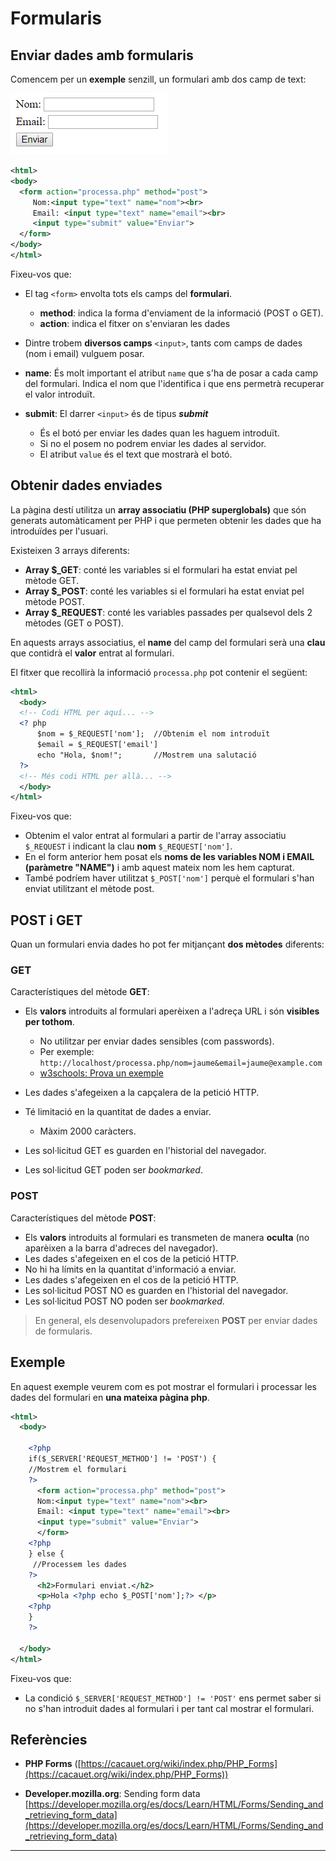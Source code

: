# Formularis

## Enviar dades amb formularis

Comencem per un **exemple** senzill, un formulari amb dos camp de text:

![](/assets/form.png)

```xml
<html>
<body>
  <form action="processa.php" method="post">
     Nom:<input type="text" name="nom"><br>
     Email: <input type="text" name="email"><br>
     <input type="submit" value="Enviar">
  </form>
</body>
</html>
```


Fixeu-vos que:

* El tag `<form>`  envolta tots els camps del **formulari**.
  * **method**: indica la forma d'enviament de la informació (POST o GET).
  * **action**: indica el fitxer on s'enviaran les dades
  
  
*  Dintre trobem **diversos camps** `<input>`, tants com camps de dades (nom i email) vulguem posar.
  * **name**: És molt important el atribut `name` que s'ha de posar a cada camp del formulari. Indica el nom que l'identifica i que ens permetrà recuperar el valor introduït.
  * **submit**: El darrer `<input>` és de tipus **_submit_** 
    * És el botó per enviar les dades quan les haguem introduït. 
    * Si no el posem no podrem enviar les dades al servidor.
    *  El atribut `value` és el text que mostrarà el botó. 

## Obtenir dades enviades

La pàgina destí utilitza un **array associatiu (PHP superglobals)** que són generats automàticament per PHP i que permeten obtenir les dades que ha introduïdes per l'usuari.

Existeixen 3 arrays diferents:

* **Array $_GET**: conté les variables si el formulari ha estat enviat pel mètode GET.
* **Array $_POST**: conté les variables si el formulari ha estat enviat pel mètode POST.
* **Array $_REQUEST**: conté les variables passades per qualsevol dels 2 mètodes (GET o POST).


En aquests arrays associatius, el **name** del camp del formulari serà una **clau** que contidrà el **valor** entrat al formulari.

El fitxer que recollirà la informació `processa.php` pot contenir el següent:

```xml
<html>
  <body>
  <!-- Codi HTML per aquí... -->
  <? php
      $nom = $_REQUEST['nom'];  //Obtenim el nom introduït
      $email = $_REQUEST['email']  
      echo "Hola, $nom!";       //Mostrem una salutació
  ?>
  <!-- Més codi HTML per allà... -->
  </body>
</html>
```
Fixeu-vos que:

* Obtenim el valor entrat al formulari a partir de l'array associatiu `$_REQUEST` i indicant la clau **nom** `$_REQUEST['nom']`.
* En el form anterior hem posat els **noms de les variables NOM i EMAIL (paràmetre "NAME")** i amb aquest mateix nom les hem capturat.
* També podríem haver utilitzat `$_POST['nom']` perquè el formulari s'han enviat utilitzant el mètode post.

## POST i GET

Quan un formulari envia dades ho pot fer mitjançant **dos mètodes** diferents:

### GET

Característiques del mètode **GET**:

* Els **valors** introduits al formulari aperèixen a l'adreça URL i són **visibles per tothom**.
  * No utilitzar per enviar dades sensibles (com passwords). 
  *  Per exemple: `http://localhost/processa.php/nom=jaume&email=jaume@example.com` 
  * [w3schools: Prova un exemple](https://www.w3schools.com/html/tryit.asp?filename=tryhtml_form_get)

* Les dades s'afegeixen a la capçalera de la petició HTTP.
* Té limitació en la quantitat de dades a enviar.
  * Màxim 2000 caràcters. 
* Les sol·licitud GET es guarden en l'historial del navegador.
* Les sol·licitud GET  poden ser *bookmarked*.


### POST

Característiques del mètode **POST**:

* Els **valors** introduits al formulari es transmeten de manera **oculta** (no aparèixen a la barra d'adreces del navegador).
* Les dades s'afegeixen en el cos de la petició HTTP.
* No hi ha límits en la quantitat d'informació a enviar.
* Les dades s'afegeixen en el cos de la petició HTTP.
* Les sol·licitud POST NO es guarden en l'historial del navegador.
* Les sol·licitud POST NO poden ser *bookmarked*.

> En general, els desenvolupadors prefereixen **POST** per enviar dades de formularis.

## Exemple

En aquest exemple veurem com es pot mostrar el formulari i processar les dades del formulari en **una mateixa pàgina php**.

```xml
<html>
  <body>
  
    <?php
    if($_SERVER['REQUEST_METHOD'] != 'POST') {
    //Mostrem el formulari
    ?>
      <form action="processa.php" method="post">
      Nom:<input type="text" name="nom"><br>
      Email: <input type="text" name="email"><br>
      <input type="submit" value="Enviar">
      </form>
    <?php
    } else {
     //Processem les dades
    ?>
      <h2>Formulari enviat.</h2>
      <p>Hola <?php echo $_POST['nom'];?> </p>
    <?php
    }
    ?>
    
  </body>
</html>
```

Fixeu-vos que:

* La condició `$_SERVER['REQUEST_METHOD'] != 'POST'` ens permet saber si no s'han introduit dades al formulari i per tant cal mostrar el formulari.

## Referències

*  **PHP Forms** ([https://cacauet.org/wiki/index.php/PHP_Forms](https://cacauet.org/wiki/index.php/PHP_Forms))

* **Developer.mozilla.org**: Sending form data
[https://developer.mozilla.org/es/docs/Learn/HTML/Forms/Sending_and_retrieving_form_data](https://developer.mozilla.org/es/docs/Learn/HTML/Forms/Sending_and_retrieving_form_data)

---